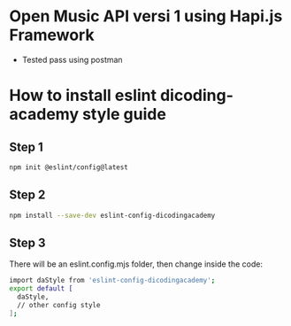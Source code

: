 # Open Music API versi 1 using Hapi.js Framework
- Tested pass using postman
# How to install eslint dicoding-academy style guide
## Step 1
```bash
npm init @eslint/config@latest
```
## Step 2
```bash
npm install --save-dev eslint-config-dicodingacademy
```
## Step 3
There will be an eslint.config.mjs folder, then change inside the code:
```bash
import daStyle from 'eslint-config-dicodingacademy';
export default [
  daStyle,
  // other config style
];
```
